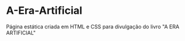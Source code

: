# A-Era-Artificial
Página estática criada em HTML e CSS para divulgação do livro "A ERA ARTIFICIAL" 
